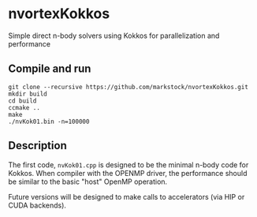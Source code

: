 # nvortexKokkos
Simple direct n-body solvers using Kokkos for parallelization and performance

## Compile and run

    git clone --recursive https://github.com/markstock/nvortexKokkos.git
    mkdir build
    cd build
    ccmake ..
    make
    ./nvKok01.bin -n=100000

## Description

The first code, `nvKok01.cpp` is designed to be the minimal n-body code for Kokkos. When compiler with the OPENMP driver, the performance should be similar to the basic "host" OpenMP operation.

Future versions will be designed to make calls to accelerators (via HIP or CUDA backends).


